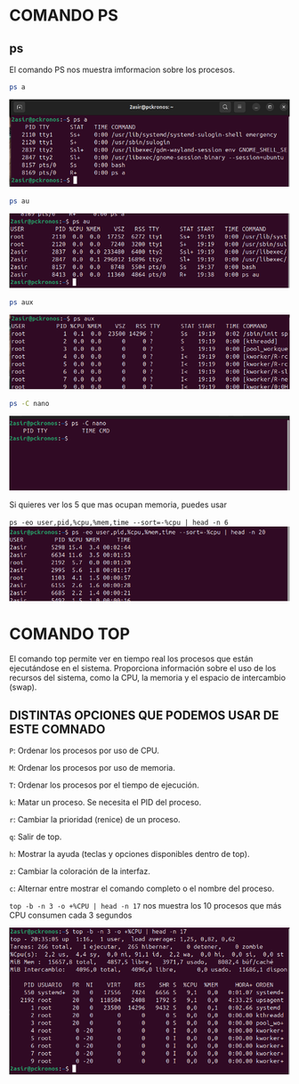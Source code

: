 # COMANDO PS 
## ps
El comando PS nos muestra imformacion sobre los procesos. 
```bash	
ps a
```
![psa](img/img1.png)
```bash	
ps au
```
![psa](img/img2.png)
```bash	
ps aux
```
![psa](img/img3.png)
 ```bash
 ps -C nano
 ```
![psa](img/img4.png)


Si quieres ver los 5 que mas ocupan memoria, puedes usar 

`ps -eo user,pid,%cpu,%mem,time --sort=-%cpu | head -n 6`
![psa](img/img5.png)

# COMANDO TOP
El comando top permite ver en tiempo real los procesos que están ejecutándose en el sistema. Proporciona información sobre el uso de los recursos del sistema, como la CPU, la memoria y el espacio de intercambio (swap).
## DISTINTAS OPCIONES QUE PODEMOS USAR DE ESTE COMNADO 

`P`: Ordenar los procesos por uso de CPU.

`M`: Ordenar los procesos por uso de memoria.

`T`: Ordenar los procesos por el tiempo de ejecución.

`k`: Matar un proceso. Se necesita el PID del proceso.

`r`: Cambiar la prioridad (renice) de un proceso.

`q`: Salir de top.

`h`: Mostrar la ayuda (teclas y opciones disponibles dentro de top).

`z`: Cambiar la coloración de la interfaz.

`c`: Alternar entre mostrar el comando completo o el nombre del proceso.


`top -b -n 3 -o +%CPU | head -n 17` nos muestra los 10 procesos que más CPU consumen cada 3 segundos

![psa](img/img6.png)

